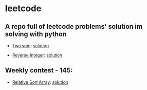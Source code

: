 # leetcode
## A repo full of leetcode problems' solution im solving with python
- [Two sum](https://leetcode.com/problems/two-sum/): 
  [solution](https://github.com/codyowl/leetcode/blob/master/add_two_numbers.py)

- [Reverse Integer](https://leetcode.com/problems/reverse-integer/): 
  [solution](https://github.com/codyowl/leetcode/blob/master/reverse_integer.py)  

## Weekly contest - 145:
- [Relative Sort Array](https://leetcode.com/contest/weekly-contest-145/problems/relative-sort-array/):
  [solution](https://github.com/codyowl/leetcode/blob/master/relative_sort_array.py)   
  
  
